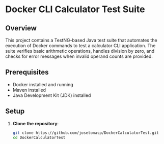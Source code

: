 # Docker CLI Calculator Test Suite

## Overview
This project contains a TestNG-based Java test suite that automates the execution of Docker commands to test a calculator CLI application. The suite verifies basic arithmetic operations, handles division by zero, and checks for error messages when invalid operand counts are provided.

## Prerequisites
- Docker installed and running
- Maven installed
- Java Development Kit (JDK) installed

## Setup

1. **Clone the repository**:
   ```sh
   git clone https://github.com/josetomasp/DockerCalculatorTest.git
   cd DockerCalculatorTest
